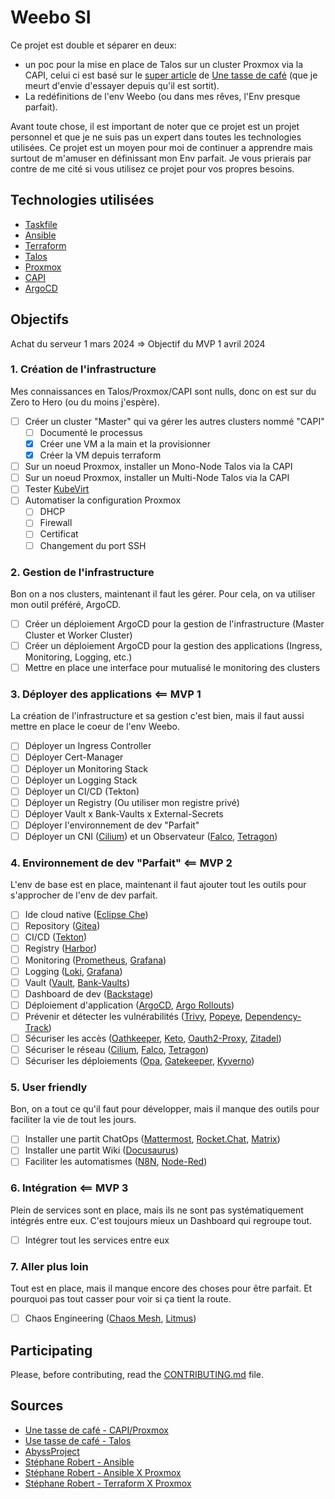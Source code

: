 # Weebo SI

Ce projet est double et séparer en deux:

- un poc pour la mise en place de Talos sur un cluster Proxmox via la CAPI, celui ci est basé sur le [super article](https://une-tasse-de.cafe/blog/talos-capi-proxmox/) de [Une tasse de café](https://une-tasse-de.cafe/) (que je meurt d'envie d'essayer depuis qu'il est sortit).
- La redéfinitions de l'env Weebo (ou dans mes rêves, l'Env presque parfait).

Avant toute chose, il est important de noter que ce projet est un projet personnel et que je ne suis pas un expert dans toutes les technologies utilisées. Ce projet est un moyen pour moi de continuer a apprendre mais surtout de m'amuser en définissant mon Env parfait. Je vous prierais par contre de me cité si vous utilisez ce projet pour vos propres besoins.

## Technologies utilisées

- [Taskfile](https://taskfile.dev/#/)
- [Ansible](https://www.ansible.com/)
- [Terraform](https://www.terraform.io/)
- [Talos](https://www.talos.dev/)
- [Proxmox](https://www.proxmox.com/)
- [CAPI](https://cluster-api.sigs.k8s.io/)
- [ArgoCD](https://argoproj.github.io/argo-cd/)

## Objectifs

Achat du serveur 1 mars 2024 => Objectif du MVP 1 avril 2024

### 1. Création de l'infrastructure

Mes connaissances en Talos/Proxmox/CAPI sont nulls, donc on est sur du Zero to Hero (ou du moins j'espère).

- [ ] Créer un cluster "Master" qui va gérer les autres clusters nommé "CAPI"
  - [ ] Documenté le processus
  - [x] Créer une VM a la main et la provisionner
  - [x] Créer la VM depuis terraform
- [ ] Sur un noeud Proxmox, installer un Mono-Node Talos via la CAPI
- [ ] Sur un noeud Proxmox, installer un Multi-Node Talos via la CAPI
- [ ] Tester [KubeVirt](https://kubevirt.io/)
- [ ] Automatiser la configuration Proxmox
  - [ ] DHCP
  - [ ] Firewall
  - [ ] Certificat
  - [ ] Changement du port SSH

### 2. Gestion de l'infrastructure

Bon on a nos clusters, maintenant il faut les gérer. Pour cela, on va utiliser mon outil préféré, ArgoCD.

- [ ] Créer un déploiement ArgoCD pour la gestion de l'infrastructure (Master Cluster et Worker Cluster)
- [ ] Créer un déploiement ArgoCD pour la gestion des applications (Ingress, Monitoring, Logging, etc.)
- [ ] Mettre en place une interface pour mutualisé le monitoring des clusters

### 3. Déployer des applications <== MVP 1

La création de l'infrastructure et sa gestion c'est bien, mais il faut aussi mettre en place le coeur de l'env Weebo.

- [ ] Déployer un Ingress Controller
- [ ] Déployer Cert-Manager
- [ ] Déployer un Monitoring Stack
- [ ] Déployer un Logging Stack
- [ ] Déployer un CI/CD (Tekton)
- [ ] Déployer un Registry (Ou utiliser mon registre privé)
- [ ] Déployer Vault x Bank-Vaults x External-Secrets
- [ ] Déployer l'environnement de dev "Parfait"
- [ ] Déployer un CNI ([Cilium](https://cilium.io/)) et un Observateur ([Falco](https://falco.org/), [Tetragon](https://tetragon.io/))

### 4. Environnement de dev "Parfait" <== MVP 2

L'env de base est en place, maintenant il faut ajouter tout les outils pour s'approcher de l'env de dev parfait.

- [ ] Ide cloud native ([Eclipse Che](https://www.eclipse.org/che/))
- [ ] Repository ([Gitea](https://gitea.io/))
- [ ] CI/CD ([Tekton](https://tekton.dev/))
- [ ] Registry ([Harbor](https://goharbor.io/))
- [ ] Monitoring ([Prometheus](https://prometheus.io/), [Grafana](https://grafana.com/))
- [ ] Logging ([Loki](https://grafana.com/loki/), [Grafana](https://grafana.com/))
- [ ] Vault ([Vault](https://www.vaultproject.io/), [Bank-Vaults](https://banzaicloud.com/products/bank-vaults/))
- [ ] Dashboard de dev ([Backstage](https://backstage.io/))
- [ ] Déploiement d'application ([ArgoCD](https://argoproj.github.io/argo-cd/), [Argo Rollouts](https://argoproj.github.io/argo-rollouts/))
- [ ] Prévenir et détecter les vulnérabilités ([Trivy](https://trivy.dev/latest/), [Popeye](https://popeyecli.io/), [Dependency-Track](https://dependencytrack.org/))
- [ ] Sécuriser les accès ([Oathkeeper](https://www.ory.sh/oathkeeper/), [Keto](https://www.ory.sh/keto/), [Oauth2-Proxy](https://oauth2-proxy.github.io/oauth2-proxy/), [Zitadel](https://zitadel.com/))
- [ ] Sécuriser le réseau ([Cilium](https://cilium.io/), [Falco](https://falco.org/), [Tetragon](https://tetragon.io/))
- [ ] Sécuriser les déploiements ([Opa](https://www.openpolicyagent.org/), [Gatekeeper](https://www.openpolicyagent.org/docs/latest/kubernetes-introduction/), [Kyverno](https://kyverno.io/))

### 5. User friendly

Bon, on a tout ce qu'il faut pour développer, mais il manque des outils pour faciliter la vie de tout les jours.

- [ ] Installer une partit ChatOps ([Mattermost](https://mattermost.com/), [Rocket.Chat](https://rocket.chat/), [Matrix](https://matrix.org/))
- [ ] Installer une partit Wiki ([Docusaurus](https://docusaurus.io/))
- [ ] Faciliter les automatismes ([N8N](https://n8n.io/), [Node-Red](https://nodered.org/))

### 6. Intégration <== MVP 3

Plein de services sont en place, mais ils ne sont pas systématiquement intégrés entre eux. C'est toujours mieux un Dashboard qui regroupe tout.

- [ ] Intégrer tout les services entre eux

### 7. Aller plus loin

Tout est en place, mais il manque encore des choses pour être parfait. Et pourquoi pas tout casser pour voir si ça tient la route.

- [ ] Chaos Engineering ([Chaos Mesh](https://chaos-mesh.org/), [Litmus](https://litmuschaos.io/))

## Participating

Please, before contributing, read the [CONTRIBUTING.md](CONTRIBUTING.md) file.

## Sources

- [Une tasse de café - CAPI/Proxmox](https://une-tasse-de.cafe/blog/talos-capi-proxmox/)
- [Use tasse de café - Talos](https://une-tasse-de.cafe/blog/talos/)
- [AbyssProject](https://wiki.abyssproject.net/en/proxmox/proxmox-with-one-public-ip)
- [Stéphane Robert - Ansible](https://blog.stephane-robert.info/docs/infra-as-code/gestion-de-configuration/ansible/introduction/)
- [Stéphane Robert - Ansible X Proxmox](https://blog.stephane-robert.info/docs/virtualiser/type1/proxmox/ansible-modules/)
- [Stéphane Robert - Terraform X Proxmox](https://blog.stephane-robert.info/docs/virtualiser/type1/proxmox/terraform/)

